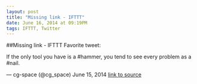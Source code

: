 ```yaml
---
layout: post
title: "Missing link - IFTTT"
date: June 16, 2014 at 09:19PM
tags: IFTTT, Twitter
---
```

##Missing link - IFTTT
Favorite tweet:

If the only tool you have is a #hammer, you tend to see every problem as a #nail.

— cg-space (@cg_space) June 15, 2014
[link to source](http://ift.tt/1iC0B1Z) 
